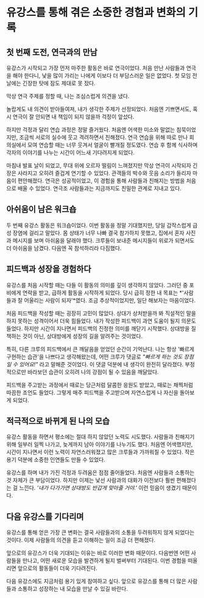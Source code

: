 # 유강스를 통해 겪은 소중한 경험과 변화의 기록

## 첫 번째 도전, 연극과의 만남
유강스가 시작되고 가장 먼저 마주한 활동은 바로 연극이었다. 처음 만난 사람들과 연극을 해야 한다니, 낯을 많이 가리는 나에게 이보다 더 부담스러운 일은 없었다. 첫 모임 전날에는 긴장한 탓에 잠도 제대로 못 잤다.

막상 연극 주제를 정할 때, 나는 조심스럽게 의견을 냈다.

놀랍게도 내 의견이 받아들여져, 내가 생각한 주제가 선정되었다. 처음엔 기쁘면서도, 혹시 연극이 잘 안되면 내 책임이 되지 않을까 걱정이 앞섰다.

하지만 걱정과 달리 연습 과정은 정말 즐거웠다. 처음엔 어색한 미소와 말없는 침묵이었지만, 조금씩 서로의 실수에 웃고 격려하면서 친해졌다. 연극 연습을 위해 따로 만나 회의실에서 모여 연습할 때는 너무 웃겨서 얼굴이 빨개질 정도였다. 연습 후 함께 식사하며 각자의 이야기를 나누는 시간이 어느새 기다려지게 되었다.

마침내 발표 날이 되었고, 무대 위에 오르자 떨림이 느껴졌지만 막상 연극이 시작되자 긴장은 사라지고 오히려 즐겁게 연기할 수 있었다. 관객들의 박수와 웃음 소리가 들리자 마음이 편안해졌다. 연극은 성공적이었고, 이 경험을 통해 사람들과 친해지는 방법을 처음으로 배울 수 있었다. 연극조 사람들과는 지금까지도 친밀한 관계로 지내고 있다.

## 아쉬움이 남은 워크숍
두 번째 유강스 활동은 워크숍이었다. 이번 활동을 정말 기대했지만, 당일 갑작스럽게 급성 장염에 걸리고 말았다. 몸 상태가 너무 나빠 결국 참가하지 못했고, 집에서 혼자 사진과 메시지를 보며 아쉬움을 달래야 했다. 크루들이 보내준 메시지들이 위로가 되면서도 더 아쉬움을 남겼다. 다음엔 꼭 참석하리라 다짐했다.

##  피드백과 성장을 경험하다
유강스를 처음 시작할 때는 다들 이 활동의 의미를 깊이 생각하지 않았다. 그러던 중 포비에게 연락을 받고, 급하게 활동을 시작하게 되었다. 당시 급히 정한 내 목표는 *'사람들과 잘 어울리는 사람이 되자'*였다. 조금 추상적이었지만, 일단 해보자는 마음이었다.

처음 피드백을 작성할 때는 굉장히 고민이 많았다. 상대가 상처받을까 봐 직설적인 말을 하지 못하는 성격이어서 더욱 힘들었다. 내가 작성한 피드백이 과연 도움이 될지 의문도 들었다. 하지만 시간이 지나면서 피드백의 진정한 의미를 깨닫기 시작했다. 상대방을 질책하는 것이 아닌, 상대방에게 성장의 길을 알려주는 것이었다.

특히, 다른 크루의 피드백에서 큰 깨달음을 얻었던 순간이 기억난다. 나는 항상 '빠르게 구현하는 습관'을 나쁘다고 생각해왔는데, 어떤 크루가 댓글로 *"빠르게 하는 것도 장점일 수 있어요!"* 라고 말해준 것이었다. 이 댓글 덕분에 내 생각이 완전히 달라졌다. 부정적으로만 바라보던 습관이 오히려 나의 강점이 될 수 있음을 깨달았다.

피드백을 주고받는 과정에서 때로는 당근처럼 달콤한 응원도 받았고, 때로는 채찍처럼 따끔한 조언도 들었다. 그렇게 매주 피드백을 주고받으며 자연스럽게 나 자신을 돌아보게 되었다.

## 적극적으로 바뀌게 된 나의 모습
유강스 활동을 하면서 평소에는 절대 하지 않았던 노력도 시도했다. 사람들과 친해지기 위해 일부러 일찍 나가고, 늦게까지 남아 이야기를 나누기도 했다. 처음엔 어색했지만, 시간이 지나면서 이런 노력이 자연스러워졌고 많은 크루들과 가까워질 수 있었다. 작은 용기 덕분에 소중한 인연들도 만들 수 있었다.

유강스를 하며 내가 가진 걱정과 두려움은 점점 줄어들었다. 처음엔 사람들과 소통하는 것 자체가 큰 부담이었다. 하지만 이제는 낯선 사람과의 대화가 이전보다 훨씬 편해졌다는 걸 느낀다. *'내가 다가가면 상대방도 반갑게 맞아줄 거야.'* 이런 믿음이 생겼기 때문이다.

## 다음 유강스를 기다리며
유강스를 통해 얻은 가장 큰 변화는 결국 사람들과의 소통을 두려워하지 않게 되었다는 것이다. 이제 사람들의 의견을 듣고 이해하는 일이 조금 더 편해졌다.

앞으로의 유강스가 더욱 기대되는 이유는 바로 이러한 변화 때문이다. 다음번엔 어떤 사람들을 만나고, 어떤 새로운 모습을 발견하게 될지 벌써부터 기대된다. 이번 경험을 떠올리면 앞으로의 활동들이 더욱 기다려진다.

다음 유강스에도 지금처럼 용기 있게 참여하고 싶다. 앞으로 유강스를 통해 더 많은 사람들과 소통하고 성장하는 내 모습을 만날 수 있길 바란다.